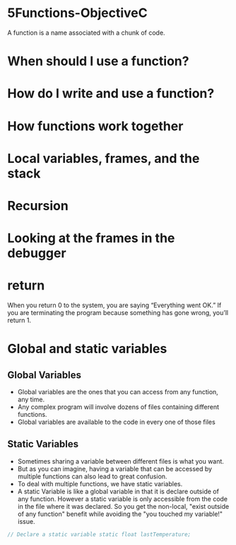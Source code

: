 # 5Functions-ObjectiveC
A function is a name associated with a chunk of code. 

# When should I use a function?

# How do I write and use a function?

# How functions work together

# Local variables, frames, and the stack

# Recursion

# Looking at the frames in the debugger

# return

When you return 0 to the system, you are saying “Everything went OK.” If you are terminating the program because something has gone wrong, you’ll return 1.

# Global and static variables

## Global Variables

- Global variables are the ones that you can access from any function, any time.
- Any complex program will involve dozens of files containing different functions.
- Global variables are available to the code in every one of those files

## Static Variables

- Sometimes sharing a variable between different files is what you want.
- But as you can imagine, having a variable that can be accessed by multiple functions can also lead to great confusion.
- To deal with multiple functions, we have static variables. 
- A static Variable is like a global variable in that it is declare outside of any function. However a static variable is only accessible from the code in the file where it was declared. So you get the non-local, "exist outside of any function" benefit while avoiding the "you touched my variable!" issue.

``` c
// Declare a static variable static float lastTemperature;
```




### 


